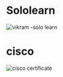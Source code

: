 # Sololearn
![vikram -solo learn](https://user-images.githubusercontent.com/53256465/154846884-b734e5d3-032d-453a-b65d-d0406d5c6a68.jpg)

# cisco
![cisco certificate](https://user-images.githubusercontent.com/53256465/154847042-966bb01a-cb90-4f24-a078-7cfcbc390ae6.png)
